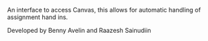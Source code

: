 An interface to access Canvas, this allows for automatic handling of assignment hand ins.

Developed by Benny Avelin and Raazesh Sainudiin
